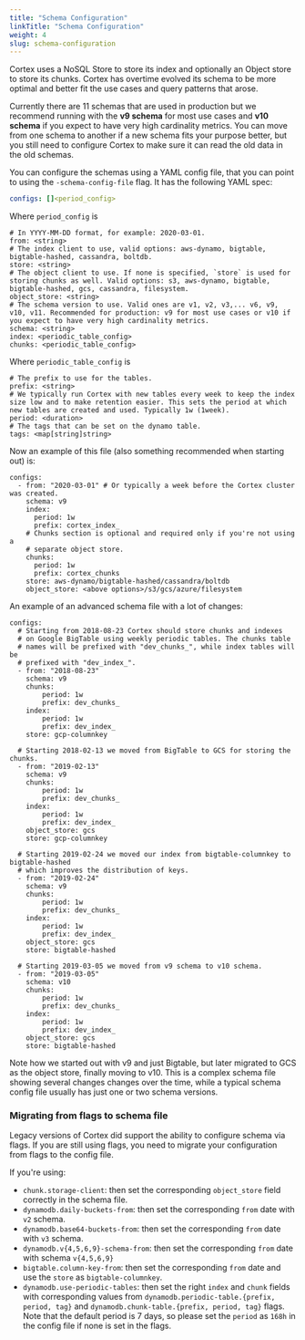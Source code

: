 ```yaml
---
title: "Schema Configuration"
linkTitle: "Schema Configuration"
weight: 4
slug: schema-configuration
---
```


Cortex uses a NoSQL Store to store its index and optionally an Object store to store its chunks. Cortex has overtime evolved its schema to be more optimal and better fit the use cases and query patterns that arose.

Currently there are 11 schemas that are used in production but we recommend running with the **v9 schema** for most use cases and **v10 schema** if you expect to have very high cardinality metrics. You can move from one schema to another if a new schema fits your purpose better, but you still need to configure Cortex to make sure it can read the old data in the old schemas.

You can configure the schemas using a YAML config file, that you can point to using the `-schema-config-file` flag. It has the following YAML spec:

```yaml
configs: []<period_config>
```

Where `period_config` is
```
# In YYYY-MM-DD format, for example: 2020-03-01.
from: <string>
# The index client to use, valid options: aws-dynamo, bigtable, bigtable-hashed, cassandra, boltdb.
store: <string>
# The object client to use. If none is specified, `store` is used for storing chunks as well. Valid options: s3, aws-dynamo, bigtable, bigtable-hashed, gcs, cassandra, filesystem.
object_store: <string>
# The schema version to use. Valid ones are v1, v2, v3,... v6, v9, v10, v11. Recommended for production: v9 for most use cases or v10 if you expect to have very high cardinality metrics.
schema: <string>
index: <periodic_table_config>
chunks: <periodic_table_config>
```

Where `periodic_table_config` is
```
# The prefix to use for the tables.
prefix: <string>
# We typically run Cortex with new tables every week to keep the index size low and to make retention easier. This sets the period at which new tables are created and used. Typically 1w (1week).
period: <duration>
# The tags that can be set on the dynamo table.
tags: <map[string]string>
```

Now an example of this file (also something recommended when starting out) is:
```
configs:
  - from: "2020-03-01" # Or typically a week before the Cortex cluster was created.
    schema: v9
    index:
      period: 1w
      prefix: cortex_index_
    # Chunks section is optional and required only if you're not using a
    # separate object store.
    chunks:
      period: 1w
      prefix: cortex_chunks
    store: aws-dynamo/bigtable-hashed/cassandra/boltdb
    object_store: <above options>/s3/gcs/azure/filesystem
```

An example of an advanced schema file with a lot of changes:
```
configs:
  # Starting from 2018-08-23 Cortex should store chunks and indexes
  # on Google BigTable using weekly periodic tables. The chunks table
  # names will be prefixed with "dev_chunks_", while index tables will be
  # prefixed with "dev_index_".
  - from: "2018-08-23"
    schema: v9
    chunks:
        period: 1w
        prefix: dev_chunks_
    index:
        period: 1w
        prefix: dev_index_
    store: gcp-columnkey

  # Starting 2018-02-13 we moved from BigTable to GCS for storing the chunks.
  - from: "2019-02-13"
    schema: v9
    chunks:
        period: 1w
        prefix: dev_chunks_
    index:
        period: 1w
        prefix: dev_index_
    object_store: gcs
    store: gcp-columnkey

  # Starting 2019-02-24 we moved our index from bigtable-columnkey to bigtable-hashed
  # which improves the distribution of keys.
  - from: "2019-02-24"
    schema: v9
    chunks:
        period: 1w
        prefix: dev_chunks_
    index:
        period: 1w
        prefix: dev_index_
    object_store: gcs
    store: bigtable-hashed

  # Starting 2019-03-05 we moved from v9 schema to v10 schema.
  - from: "2019-03-05"
    schema: v10
    chunks:
        period: 1w
        prefix: dev_chunks_
    index:
        period: 1w
        prefix: dev_index_
    object_store: gcs
    store: bigtable-hashed
```

Note how we started out with v9 and just Bigtable, but later migrated to GCS as the object store, finally moving to v10. This is a complex schema file showing several changes changes over the time, while a typical schema config file usually has just one or two schema versions.

### Migrating from flags to schema file

Legacy versions of Cortex did support the ability to configure schema via flags. If you are still using flags, you need to migrate your configuration from flags to the config file.

If you're using:

* `chunk.storage-client`: then set the corresponding `object_store` field correctly in the schema file.
* `dynamodb.daily-buckets-from`: then set the corresponding `from` date with `v2` schema.
* `dynamodb.base64-buckets-from`: then set the corresponding `from` date with `v3` schema.
* `dynamodb.v{4,5,6,9}-schema-from`: then set the corresponding `from` date with schema `v{4,5,6,9}`
* `bigtable.column-key-from`: then set the corresponding `from` date and use the `store` as `bigtable-columnkey`.
* `dynamodb.use-periodic-tables`: then set the right `index` and `chunk` fields with corresponding values from `dynamodb.periodic-table.{prefix, period, tag}` and `dynamodb.chunk-table.{prefix, period, tag}` flags. Note that the default period is 7 days, so please set the `period` as `168h` in the config file if none is set in the flags.
